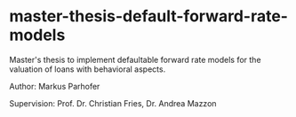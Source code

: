 # master-thesis-default-forward-rate-models
Master's thesis to implement defaultable forward rate models for the valuation of loans with behavioral aspects.

Author: Markus Parhofer

Supervision: Prof. Dr. Christian Fries, Dr. Andrea Mazzon
